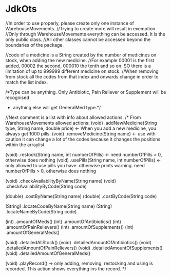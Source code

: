 # JdkOts

//In order to use properly, please create only one instance of WarehouseMovements.
//Trying to create more will result in exemption
//Only through WarehouseMovements everything can be accessed. It is the only public class.
//All other classes cannot be accessed beyond the boundaries of the package.

//code of a medicine is a String created by the number of medicines on stock, when adding the new medicine.
//For example 00001 is the first added, 00002 the second, 000010 the tenth and so on. SO there is a limitation of up to 999999 different medicine on stock.
//When removing from stock all the codes from that index and onwards change in order to match the list index.

/*Type can be anything. Only Antibiotic, Pain Reliever or Supplement will be recognised
* anything else will get GeneralMed type.*/

//Next comment is a list with info about allowed actions.
/*
From WarehouseMovements
allowed actions:
(void) .addNewMedicine(String type, String name, double price) <- When you add a new medicine, you always get 1000 pills.
(void) .removeMedicine(String name) <- use with caution it can change a lot of the codes
because it changes the positions within the arraylist

(void) .restock(String name, int numberOfPills) <- need numberOfPills > 0, otherwise does nothing
(void) .usePills(String name, int numberOfPills) <- only allowed to use pills you have. otherwise prints warning. need numberOfPills > 0, otherwise does nothing

(void) .checkAvailabilityByName(String name)
(void) .checkAvailabilityByCode(String code)

(double) .costByName(String name)
(double) .costByCode(String code)

(String) .locateCodeByName(String name)
(String) .locateNameByCode(String code)

(int) .amountOfMeds()
(int) .amountOfAntibiotics()
(int) .amountOfPainRelievers()
(int) .amountOfSupplements()
(int) .amountOfGeneralMeds()

(void) .detailedAllStock()
(void) .detailedAmountOfAntibiotics()
(void) .detailedAmountOfPainRelievers()
(void) .detailedAmountOfSupplements()
(void) .detailedAmountOfGeneralMeds()

(void) .playRecord() -> only adding, removing, restocking and using is recorded.
This action shows everything ins the record.
*/

